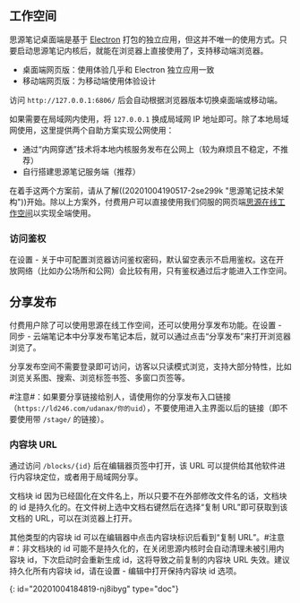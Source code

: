 ## 工作空间

思源笔记桌面端是基于 [Electron](https://www.electronjs.org) 打包的独立应用，但这并不唯一的使用方式。只要启动思源笔记内核后，就能在浏览器上直接使用了，支持移动端浏览器。

* 桌面端网页版：使用体验几乎和 Electron 独立应用一致
* 移动端网页版：为移动端使用体验设计

访问 `http://127.0.0.1:6806/` 后会自动根据浏览器版本切换桌面端或移动端。

如果需要在局域网内使用，将 `127.0.0.1` 换成局域网 IP 地址即可。除了本地局域网使用，这里提供两个自助方案实现公网使用：

* 通过“内网穿透”技术将本地内核服务发布在公网上（较为麻烦且不稳定，不推荐）
* 自行搭建思源笔记服务端（推荐）

在着手这两个方案前，请从了解((20201004190517-2se299k "思源笔记技术架构"))开始。除以上方案外，付费用户可以直接使用我们伺服的网页端[思源在线工作空间](https://ld246.com/xanadu/)以实现全端使用。

### 访问鉴权

在设置 - 关于中可配置浏览器访问鉴权密码，默认留空表示不启用鉴权。这在开放网络（比如办公场所和公网）会比较有用，只有鉴权通过后才能进入工作空间。

## 分享发布

付费用户除了可以使用思源在线工作空间，还可以使用分享发布功能。在设置 - 同步 - 云端笔记本中分享发布笔记本后，就可以通过点击“分享发布”来打开浏览器浏览了。

分享发布空间不需要登录即可访问，访客以只读模式浏览，支持大部分特性，比如浏览关系图、搜索、浏览标签书签、多窗口页签等。

#注意#：如果要分享链接给别人，请使用你的分享发布入口链接（`https://ld246.com/udanax/你的uid`），不要使用进入主界面以后的链接（即不要使用带 `/stage/` 的链接）。

### 内容块 URL

通过访问 `/blocks/{id}` 后在编辑器页签中打开，该 URL 可以提供给其他软件进行内容块定位，或者用于局域网分享。

文档块 id 因为已经固化在文件名上，所以只要不在外部修改文件名的话，文档块的 id 是持久化的。在文件树上选中文档右键然后在选择“复制 URL”即可获取到该文档的 URL，可以在浏览器上打开。

其他类型的内容块 id 可以在编辑器中点击内容块标识后看到“复制 URL”。#注意#：非文档块的 id 可能不是持久化的，在关闭思源内核时会自动清理未被引用内容块 id，下次启动时会重新生成 id，这将导致之前复制的内容块 URL 失效。建议持久化所有内容块 id，请在设置 - 编辑中打开保持内容块 id 选项。


{: id="20201004184819-nj8ibyg" type="doc"}
